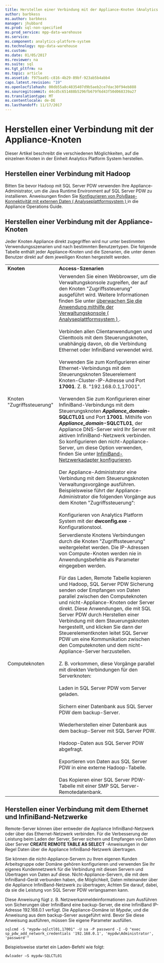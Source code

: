 ```yaml
---
title: Herstellen einer Verbindung mit der Appliance-Knoten (Analytics Platform System)
author: barbkess
ms.author: barbkess
manager: jhubbard
ms.prod: sql-non-specified
ms.prod_service: mpp-data-warehouse
ms.service: 
ms.component: analytics-platform-system
ms.technology: mpp-data-warehouse
ms.custom: 
ms.date: 01/05/2017
ms.reviewer: na
ms.suite: sql
ms.tgt_pltfrm: na
ms.topic: article
ms.assetid: f975aa91-c816-4b29-89bf-923ab5b4abb4
caps.latest.revision: "19"
ms.openlocfilehash: 00db55a8c4835407d9b5aeb2ce7dac30f94eb888
ms.sourcegitcommit: 44cd5c651488b5296fb679f6d43f50d068339a27
ms.translationtype: MT
ms.contentlocale: de-DE
ms.lasthandoff: 11/17/2017
---
```

# <a name="connect-to-appliance-nodes"></a>Herstellen einer Verbindung mit der Appliance-Knoten
Dieser Artikel beschreibt die verschiedenen Möglichkeiten, auf die einzelnen Knoten in der Einheit Analytics Platform System herstellen.  
  
## <a name="connecting-with-hadoop"></a>Herstellen einer Verbindung mit Hadoop  
Bitten Sie bevor Hadoop mit SQL Server PDW verwenden Ihre Appliance-Administrator, um die Java Runtime Environment auf SQL Server PDW zu installieren. Anweisungen finden Sie [Konfigurieren von PolyBase-Konnektivität mit externen Daten &#40; Analyseplattformsystem &#41; ](configure-polybase-connectivity-to-external-data.md) in die Appliance Operations Guide.  
  
## <a name="ConnectingToIndividualNodes"></a>Herstellen einer Verbindung mit der Appliance-Knoten  
Jeder Knoten Appliance direkt zugegriffen wird nur unter bestimmten Verwendungsszenarien und nach bestimmten Benutzertypen. Die folgende Tabelle enthält jeder Appliance-Knoten und die Szenarien, die unter denen Benutzer direkt auf dem jeweiligen Knoten hergestellt werden.  
  
<!-- MISSING LINKS For information on the purpose of each node, see [Understanding SQL Server PDW &#40;SQL Server PDW&#41;](../sqlpdw/understanding-sql-server-pdw-sql-server-pdw.md).  -->  
  
|||  
|-|-|  
|**Knoten**|**Access-Szenarien**|  
|Knoten "Zugriffssteuerung"|Verwenden Sie einen Webbrowser, um die Verwaltungskonsole zugreifen, der auf den Knoten "Zugriffssteuerung" ausgeführt wird. Weitere Informationen finden Sie unter [überwachen Sie die Anwendung mithilfe der Verwaltungskonsole &#40; Analyseplattformsystem &#41; ](monitor-the-appliance-by-using-the-admin-console.md).<br /><br />Verbinden allen Clientanwendungen und Clienttools mit dem Steuerungsknoten, unabhängig davon, ob die Verbindung Ethernet oder InfiniBand verwendet wird.<br /><br />Verwenden Sie zum Konfigurieren einer Ethernet-Verbindungs mit dem Steuerungsknoten Steuerelement Knoten-Cluster-IP-Adresse und Port **17001**. Z. B. "192.168.0.1,17001".<br /><br />Verwenden Sie zum Konfigurieren einer InfiniBand-Verbindungs mit dem Steuerungsknoten  ***Appliance_domain*-SQLCTL01** und Port **17001**. Mithilfe von  ***Appliance_domain*-SQLCTL01**, der Appliance DNS-Server wird Ihr Server mit aktiven InfiniBand-Netzwerk verbinden. So konfigurieren den nicht-Appliance-Server, um diese Option verwenden, finden Sie unter [InfiniBand-Netzwerkadapter konfigurieren](configure-infiniband-network-adapters.md).<br /><br />Der Appliance-Administrator eine Verbindung mit dem Steuerungsknoten Verwaltungsvorgänge ausführen. Beispielsweise führt der Appliance-Administrator die folgenden Vorgänge aus dem Knoten "Zugriffssteuerung":<br /><br />Konfigurieren von Analytics Platform System mit der **dwconfig.exe** -Konfigurationstool.|  
|Computeknoten|Serverdienste Knotens Verbindungen durch die Knoten "Zugriffssteuerung" weitergeleitet werden. Die IP-Adressen von Compute-Knoten werden nie in Anwendungsbefehle als Parameter eingegeben werden.<br /><br />Für das Laden, Remote Tabelle kopieren und Hadoop, SQL Server PDW Sicherung senden oder Empfangen von Daten parallel zwischen den Computeknoten und nicht-Appliance-Knoten oder Server direkt. Diese Anwendungen, die mit SQL Server PDW durch Herstellen einer Verbindung mit dem Steuerungsknoten hergestellt, und klicken Sie dann der Steuerelementknoten leitet SQL Server PDW um eine Kommunikation zwischen den Computeknoten und dem nicht-Appliance-Server herzustellen.<br /><br />Z. B. vorkommen, diese Vorgänge parallel mit direkten Verbindungen für den Serverknoten:<br /><br />Laden in SQL Server PDW vom Server geladen.<br /><br />Sichern einer Datenbank aus SQL Server PDW dem backup-Server.<br /><br />Wiederherstellen einer Datenbank aus dem backup-Server mit SQL Server PDW.<br /><br />Hadoop-Daten aus SQL Server PDW abgefragt.<br /><br />Exportieren von Daten aus SQL Server PDW in eine externe Hadoop-Tabelle.<br /><br />Das Kopieren einer SQL Server PDW-Tabelle mit einer SMP SQL Server-Remotedatenbank.|  
  
## <a name="connecting-to-the-ethernet-and-infiniband-networks"></a>Herstellen einer Verbindung mit dem Ethernet und InfiniBand-Netzwerke  
Remote-Server können über entweder die Appliance InfiniBand-Netzwerk oder über das Ethernet-Netzwerk verbinden. Für die Verbesserung der Leistung beim Laden der Server, Server sichern und Empfangen von Daten über Server **CREATE REMOTE TABLE AS SELECT** -Anweisungen in der Regel Daten über die Appliance InfiniBand-Netzwerk übertragen.  
  
Sie können die nicht-Appliance-Servern zu Ihren eigenen Kunden Arbeitsgruppe oder Domäne gehören konfigurieren und verwenden Sie Ihr eigenes Kundennetzwerk für die Verbindung mit diesen Servern und Übertragen von Daten auf diese. Nicht-Appliance-Servern, die mit dem InfiniBand-Gerät verbunden haben, die Möglichkeit, Daten miteinander über die Appliance InfiniBand-Netzwerk zu übertragen; Achten Sie darauf, dabei, da sie die Leistung von SQL Server PDW verlangsamen kann.  
  
Diese Anweisung fügt z. B. Netzwerkanmeldeinformationen zum Ausführen von Sicherungen über InfiniBand eine backup-Server, die eine InfiniBand IP-Adresse 192.168.0.1 verfügt. Die Appliance-Domäne ist *Mypdw*, und die Anweisung aus dem backup-Server ausgeführt wird. Bevor Sie diese Anweisung ausführen, müssen Sie eigene Parameter ausfüllen.  
  
```  
sqlcmd -S "mypdw-sqlctl01,17001" -U sa -P password -I -Q "exec sp_pdw_add_network_credentials '192.168.0.1', 'mypdw\Administrator', 'password'"  
```  
  
Beispielsweise startet ein Laden-Befehl wie folgt:  
  
```  
dwloader –S mypdw-SQLCTL01  
```  
  
<!-- MISSING LINKS ## See Also  
[Configure an External Windows System To Receive Remote Table Copies Using InfiniBand &#40;SQL Server PDW&#41;](../sqlpdw/configure-an-external-windows-system-to-receive-remote-table-copies-using-infiniband-sql-server-pdw.md)  
[Common Metadata Query Examples &#40;SQL Server PDW&#41;](../sqlpdw/common-metadata-query-examples-sql-server-pdw.md)  -->  
  
